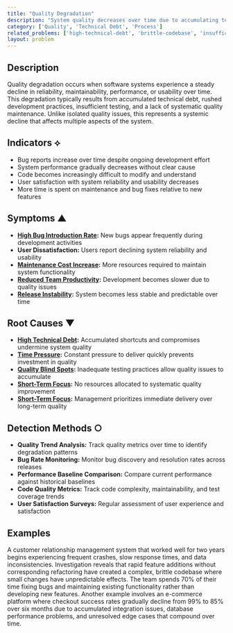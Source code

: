 ```yaml
---
title: "Quality Degradation"
description: "System quality decreases over time due to accumulating technical debt, shortcuts, and insufficient quality practices."
category: ['Quality', 'Technical Debt', 'Process']
related_problems: ['high-technical-debt', 'brittle-codebase', 'insufficient-testing']
layout: problem
---
```


## Description

Quality degradation occurs when software systems experience a steady decline in reliability, maintainability, performance, or usability over time. This degradation typically results from accumulated technical debt, rushed development practices, insufficient testing, and a lack of systematic quality maintenance. Unlike isolated quality issues, this represents a systemic decline that affects multiple aspects of the system.

## Indicators ⟡

- Bug reports increase over time despite ongoing development effort
- System performance gradually decreases without clear cause
- Code becomes increasingly difficult to modify and understand
- User satisfaction with system reliability and usability decreases
- More time is spent on maintenance and bug fixes relative to new features

## Symptoms ▲

- **[High Bug Introduction Rate](high-bug-introduction-rate.md):** New bugs appear frequently during development activities
- **User Dissatisfaction:** Users report declining system reliability and usability
- **[Maintenance Cost Increase](maintenance-cost-increase.md):** More resources required to maintain system functionality
- **[Reduced Team Productivity](reduced-team-productivity.md):** Development becomes slower due to quality issues
- **[Release Instability](release-instability.md):** System becomes less stable and predictable over time

## Root Causes ▼

- **[High Technical Debt](high-technical-debt.md):** Accumulated shortcuts and compromises undermine system quality
- **[Time Pressure](time-pressure.md):** Constant pressure to deliver quickly prevents investment in quality
- **[Quality Blind Spots](quality-blind-spots.md):** Inadequate testing practices allow quality issues to accumulate
- **[Short-Term Focus](short-term-focus.md):** No resources allocated to systematic quality improvement
- **[Short-Term Focus](short-term-focus.md):** Management prioritizes immediate delivery over long-term quality

## Detection Methods ○

- **Quality Trend Analysis:** Track quality metrics over time to identify degradation patterns
- **Bug Rate Monitoring:** Monitor bug discovery and resolution rates across releases
- **Performance Baseline Comparison:** Compare current performance against historical baselines
- **Code Quality Metrics:** Track code complexity, maintainability, and test coverage trends
- **User Satisfaction Surveys:** Regular assessment of user experience and satisfaction

## Examples

A customer relationship management system that worked well for two years begins experiencing frequent crashes, slow response times, and data inconsistencies. Investigation reveals that rapid feature additions without corresponding refactoring have created a complex, brittle codebase where small changes have unpredictable effects. The team spends 70% of their time fixing bugs and maintaining existing functionality rather than developing new features. Another example involves an e-commerce platform where checkout success rates gradually decline from 99% to 85% over six months due to accumulated integration issues, database performance problems, and unresolved edge cases that compound over time.